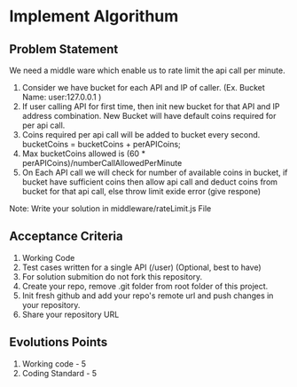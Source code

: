 
# Implement Algorithum

## Problem Statement
We need a middle ware which enable us to rate limit the api call per minute.

1. Consider we have bucket for each API and IP of caller. (Ex. Bucket Name: user:127.0.0.1 )
2. If user calling API for first time, then init new bucket for that API and IP address combination. New Bucket will have default coins required for per api call.
2. Coins required per api call will be added to bucket every second. bucketCoins = bucketCoins + perAPICoins;
3. Max bucketCoins allowed is (60 * perAPICoins)/numberCallAllowedPerMinute
4. On Each API call we will check for number of available coins in bucket, if bucket have sufficient coins then allow api call and deduct coins from bucket for that api call, else throw limit exide error (give respone)

Note: Write your solution in middleware/rateLimit.js File

## Acceptance Criteria
1. Working Code 
2. Test cases written for a single API (/user) (Optional, best to have)
3. For solution submition do not fork this repository.
4. Create your repo, remove .git folder from root folder of this project.
5. Init fresh github and add your repo's remote url and push changes in your repository.
6. Share your repository URL

## Evolutions Points
1. Working code - 5
2. Coding Standard - 5
